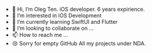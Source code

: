 - 👋 Hi, I’m Oleg Ten. iOS developer. 6 years expirience.
- 👀 I’m interested in iOS Development
- 🌱 I’m currently learning SwiftUI and Flutter
- 💞️ I’m looking to collaborate on ...
- 📫 How to reach me ... 
- 😢 Sorry for empty GitHub All my projects under NDA.


<!---
tennet0505/tennet0505 is a ✨ special ✨ repository because its `README.md` (this file) appears on your GitHub profile.
You can click the Preview link to take a look at your changes.
--->
